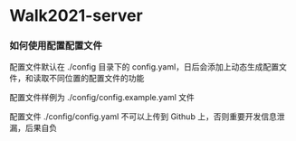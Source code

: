 # Walk2021-server

### 如何使用配置配置文件
配置文件默认在 ./config 目录下的 config.yaml，日后会添加上动态生成配置文件，和读取不同位置的配置文件的功能

配置文件样例为 ./config/config.example.yaml 文件

配置文件 ./config/config.yaml 不可以上传到 Github 上，否则重要开发信息泄漏，后果自负 
